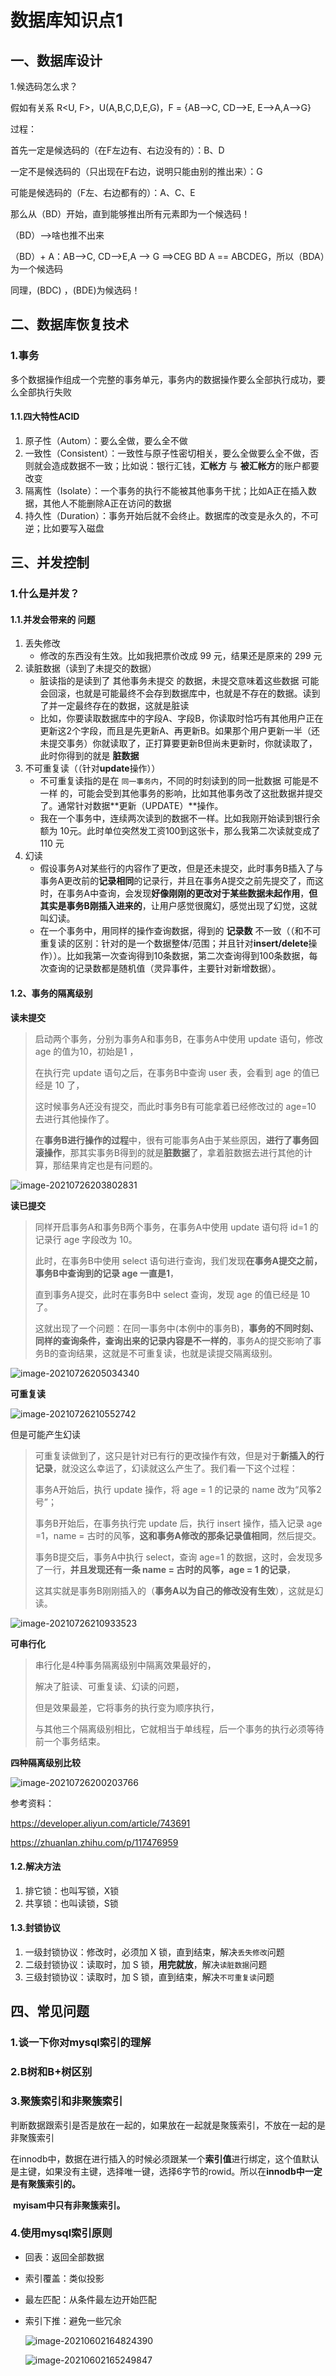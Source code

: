 

# 数据库知识点1

## 一、数据库设计

1.候选码怎么求？

假如有关系 R<U, F>，U(A,B,C,D,E,G)，F = {AB-->C, CD-->E, E-->A,A-->G}

过程：

首先一定是候选码的（在F左边有、右边没有的）：B、D

一定不是候选码的（只出现在F右边，说明只能由别的推出来）：G

可能是候选码的（F左、右边都有的）：A、C、E

那么从（BD）开始，直到能够推出所有元素即为一个候选码！

（BD）-->啥也推不出来

（BD）+ A：AB-->C, CD-->E,A --> G ==>CEG BD A == ABCDEG，所以（BDA）为一个候选码

同理，(BDC) ，(BDE)为候选码！



## 二、数据库恢复技术

### 1.事务

多个数据操作组成一个完整的事务单元，事务内的数据操作要么全部执行成功，要么全部执行失败

#### 1.1.四大特性ACID

1. 原子性（Autom）：要么全做，要么全不做
2. 一致性（Consistent）：一致性与原子性密切相关，要么全做要么全不做，否则就会造成数据不一致；比如说：银行汇钱，**汇帐方** 与 **被汇帐方**的账户都要改变
3. 隔离性（Isolate）：一个事务的执行不能被其他事务干扰；比如A正在插入数据，其他人不能删除A正在访问的数据
4. 持久性（Duration）：事务开始后就不会终止。数据库的改变是永久的，不可逆；比如要写入磁盘

#### 





## 三、并发控制

### 1.什么是并发？

#### 1.1.并发会带来的 问题

1. 丢失修改
   - 修改的东西没有生效。比如我把票价改成 99 元，结果还是原来的 299 元
2. 读脏数据（读到了未提交的数据）
   - 脏读指的是读到了 其他事务未提交 的数据，未提交意味着这些数据 可能 会回滚，也就是可能最终不会存到数据库中，也就是不存在的数据。读到了并一定最终存在的数据，这就是脏读
   - 比如，你要读取数据库中的字段A、字段B，你读取时恰巧有其他用户正在更新这2个字段，而且是先更新A、再更新B。如果那个用户更新一半（还未提交事务）你就读取了，正打算要更新B但尚未更新时，你就读取了，此时你得到的就是 **脏数据**
3. 不可重复读（（针对**update**操作））
   - 不可重复读指的是在 `同一事务内`，不同的时刻读到的同一批数据 可能是不一样 的，可能会受到其他事务的影响，比如其他事务改了这批数据并提交了。通常针对数据**更新（UPDATE）**操作。
   - 我在一个事务中，连续两次读到的数据不一样。比如我刚开始读到银行余额为 10元。此时单位突然发工资100到这张卡，那么我第二次读就变成了 110 元
4. 幻读
   - 假设事务A对某些行的内容作了更改，但是还未提交，此时事务B插入了与事务A更改前的**记录相同**的记录行，并且在事务A提交之前先提交了，而这时，在事务A中查询，会发现**好像刚刚的更改对于某些数据未起作用**，**但其实是事务B刚插入进来的**，让用户感觉很魔幻，感觉出现了幻觉，这就叫幻读。
   - 在一个事务中，用同样的操作查询数据，得到的 **记录数** 不一致（（和不可重复读的区别：针对的是一个数据整体/范围；并且针对**insert/delete**操作））。比如我第一次查询得到10条数据，第二次查询得到100条数据，每次查询的记录数都是随机值（灵异事件，主要针对新增数据）。

#### 1.2、事务的隔离级别

**读未提交**

> 启动两个事务，分别为事务A和事务B，在事务A中使用 update 语句，修改 age 的值为10，初始是1 ，
>
> 在执行完 update 语句之后，在事务B中查询 user 表，会看到 age 的值已经是 10 了，
>
> 这时候事务A还没有提交，而此时事务B有可能拿着已经修改过的 age=10 去进行其他操作了。
>
> 在**事务B进行操作的过程**中，很有可能事务A由于某些原因，**进行了事务回滚操作**，那其实事务B得到的就是**脏数据**了，拿着脏数据去进行其他的计算，那结果肯定也是有问题的。

![image-20210726203802831](数据库知识点1.assets/image-20210726203802831.png)

**读已提交**

> 同样开启事务A和事务B两个事务，在事务A中使用 update 语句将 id=1 的记录行 age 字段改为 10。
>
> 此时，在事务B中使用 select 语句进行查询，我们发现**在事务A提交之前，事务B中查询到的记录 age 一直是1**，
>
> 直到事务A提交，此时在事务B中 select 查询，发现 age 的值已经是 10 了。
>
> 这就出现了一个问题：在同一事务中(本例中的事务B)，**事务的不同时刻、同样的查询条件，查询出来的记录内容是不一样的**，事务A的提交影响了事务B的查询结果，这就是不可重复读，也就是读提交隔离级别。

![image-20210726205034340](数据库知识点1.assets/image-20210726205034340.png)

**可重复读**

![image-20210726210552742](数据库知识点1.assets/image-20210726210552742.png)

但是可能产生幻读

> 可重复读做到了，这只是针对已有行的更改操作有效，但是对于**新插入的行记录**，就没这么幸运了，幻读就这么产生了。我们看一下这个过程：
>
> 事务A开始后，执行 update 操作，将 age = 1 的记录的 name 改为“风筝2号”；
>
> 事务B开始后，在事务执行完 update 后，执行 insert 操作，插入记录 age =1，name = 古时的风筝，**这和事务A修改的那条记录值相同**，然后提交。
>
> 事务B提交后，事务A中执行 select，查询 age=1 的数据，这时，会发现多了一行，**并且发现还有一条 name = 古时的风筝，age = 1 的记录**，
>
> 这其实就是事务B刚刚插入的（**事务A以为自己的修改没有生效**），这就是幻读。

![image-20210726210933523](数据库知识点1.assets/image-20210726210933523.png)

**可串行化**

> 串行化是4种事务隔离级别中隔离效果最好的，
>
> 解决了脏读、可重复读、幻读的问题，
>
> 但是效果最差，它将事务的执行变为顺序执行，
>
> 与其他三个隔离级别相比，它就相当于单线程，后一个事务的执行必须等待前一个事务结束。

**四种隔离级别比较**

![image-20210726200203766](数据库知识点1.assets/image-20210726200203766.png)

参考资料：

https://developer.aliyun.com/article/743691

https://zhuanlan.zhihu.com/p/117476959

#### 1.2.解决方法

1. 排它锁：也叫写锁，X锁
2. 共享锁：也叫读锁，S锁

#### 1.3.封锁协议

1. 一级封锁协议：修改时，必须加 X 锁，直到结束，解决`丢失修改`问题
2. 二级封锁协议：读取时，加 S 锁，**用完就放**，解决`读脏数据`问题
3. 三级封锁协议：读取时，加 S 锁，直到结束，解决`不可重复读`问题



## 四、常见问题

### 1.谈一下你对mysql索引的理解

### 2.B树和B+树区别

### 3.聚簇索引和非聚簇索引

​	判断数据跟索引是否是放在一起的，如果放在一起就是聚簇索引，不放在一起的是非聚簇索引

​	在innodb中，数据在进行插入的时候必须跟某一个**索引值**进行绑定，这个值默认是主键，如果没有主键，选择唯一键，选择6字节的rowid。所以在**innodb中一定是有聚簇索引的。**

​	**myisam中只有非聚簇索引。**

### 4.使用mysql索引原则

- 回表：返回全部数据

- 索引覆盖：类似投影

- 最左匹配：从条件最左边开始匹配

- 索引下推：避免一些冗余

  ![image-20210602164824390](数据库知识点1.assets/image-20210602164824390.png)

  ![image-20210602165249847](数据库知识点1.assets/image-20210602165249847.png)

